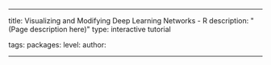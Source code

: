 ---

title: Visualizing and Modifying Deep Learning Networks - R
description: "(Page description here)"
type: interactive tutorial

tags: 
packages: 
level: 
author: 

---